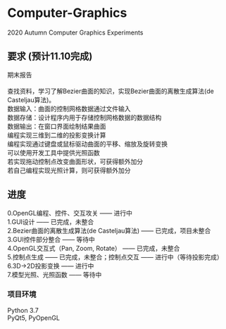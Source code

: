 # Computer-Graphics
2020 Autumn Computer Graphics Experiments

## 要求 (预计11.10完成)
期末报告 <br />
 <br />
查找资料，学习了解Bezier曲面的知识，实现Bezier曲面的离散生成算法(de Casteljau算法)。 <br />
数据输入：曲面的控制网格数据通过文件输入 <br />
数据存储：设计程序内用于存储控制网格数据的数据结构 <br />
数据输出：在窗口界面绘制结果曲面 <br />
编程实现三维到二维的投影变换计算 <br />
编程实现通过键盘或鼠标驱动曲面的平移、缩放及旋转变换 <br />
可以使用开发工具中提供光照函数 <br />
若实现拖动控制点改变曲面形状，可获得额外加分 <br />
若自己编程实现光照计算，则可获得额外加分 <br />

## 进度
0.OpenGL编程、控件、交互攻关 —— 进行中 <br />
1.GUI设计 —— 已完成，未整合 <br />
2.Bezier曲面的离散生成算法(de Casteljau算法) —— 已完成，项目未整合 <br />
3.GUI控件部分整合 —— 等待中 <br />
4.OpenGL交互式（Pan, Zoom, Rotate） —— 已完成，未整合 <br />
5.控制点生成 —— 已完成，未整合；控制点交互 —— 进行中（等待投影完成） <br />
6.3D->2D投影变换 —— 进行中 <br />
7.模型光照、光照函数 —— 等待中 <br />

### 项目环境
Python 3.7 <br />
PyQt5, PyOpenGL
